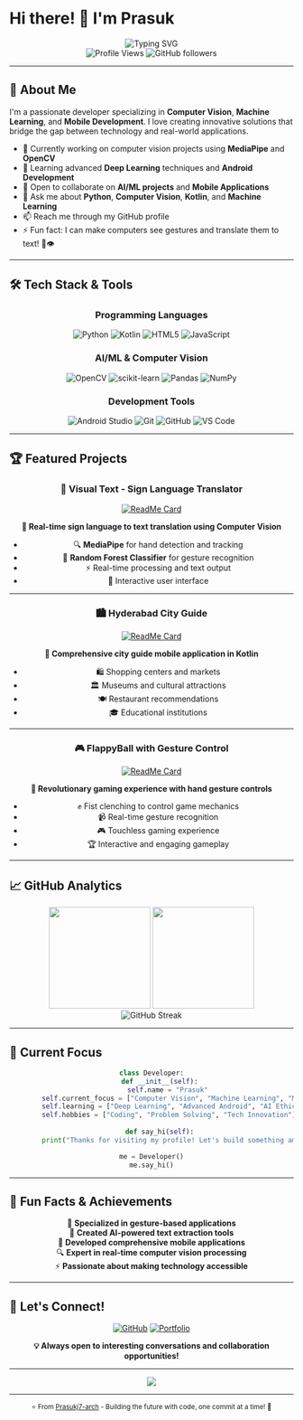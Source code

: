 # Hi there! 👋 I'm Prasuk

<div align="center">
  <img src="https://readme-typing-svg.herokuapp.com?font=Fira+Code&size=30&duration=3000&pause=1000&color=00D9FF&center=true&vCenter=true&multiline=true&repeat=false&width=600&height=100&lines=Computer+Vision+Developer;Machine+Learning+Enthusiast;Mobile+App+Developer" alt="Typing SVG" />
</div>

<div align="center">
  <img src="https://komarev.com/ghpvc/?username=Prasukj7-arch&label=Profile%20views&color=0e75b6&style=flat" alt="Profile Views" />
  <img src="https://img.shields.io/github/followers/Prasukj7-arch?label=Followers&style=social" alt="GitHub followers" />
</div>

---

## 🚀 About Me

I'm a passionate developer specializing in **Computer Vision**, **Machine Learning**, and **Mobile Development**. I love creating innovative solutions that bridge the gap between technology and real-world applications.

- 🔭 Currently working on computer vision projects using **MediaPipe** and **OpenCV**
- 🌱 Learning advanced **Deep Learning** techniques and **Android Development**
- 👯 Open to collaborate on **AI/ML projects** and **Mobile Applications**
- 💬 Ask me about **Python**, **Computer Vision**, **Kotlin**, and **Machine Learning**
- 📫 Reach me through my GitHub profile
- ⚡ Fun fact: I can make computers see gestures and translate them to text! 🤖👁️

---

## 🛠️ Tech Stack & Tools

<div align="center">

### Programming Languages
![Python](https://img.shields.io/badge/Python-3776AB?style=for-the-badge&logo=python&logoColor=white)
![Kotlin](https://img.shields.io/badge/Kotlin-0095D5?style=for-the-badge&logo=kotlin&logoColor=white)
![HTML5](https://img.shields.io/badge/HTML5-E34F26?style=for-the-badge&logo=html5&logoColor=white)
![JavaScript](https://img.shields.io/badge/JavaScript-F7DF1E?style=for-the-badge&logo=javascript&logoColor=black)

### AI/ML & Computer Vision
![OpenCV](https://img.shields.io/badge/OpenCV-27338e?style=for-the-badge&logo=OpenCV&logoColor=white)
![scikit-learn](https://img.shields.io/badge/scikit--learn-F7931E?style=for-the-badge&logo=scikit-learn&logoColor=white)
![Pandas](https://img.shields.io/badge/Pandas-2C2D72?style=for-the-badge&logo=pandas&logoColor=white)
![NumPy](https://img.shields.io/badge/NumPy-013243?style=for-the-badge&logo=numpy&logoColor=white)

### Development Tools
![Android Studio](https://img.shields.io/badge/Android_Studio-3DDC84?style=for-the-badge&logo=android-studio&logoColor=white)
![Git](https://img.shields.io/badge/Git-F05032?style=for-the-badge&logo=git&logoColor=white)
![GitHub](https://img.shields.io/badge/GitHub-100000?style=for-the-badge&logo=github&logoColor=white)
![VS Code](https://img.shields.io/badge/Visual_Studio_Code-0078D4?style=for-the-badge&logo=visual%20studio%20code&logoColor=white)

</div>

---

## 🏆 Featured Projects

<div align="center">

### 🤟 Visual Text - Sign Language Translator
[![ReadMe Card](https://github-readme-stats.vercel.app/api/pin/?username=Prasukj7-arch&repo=Visual_text&theme=tokyonight)](https://github.com/Prasukj7-arch/Visual_text)

**🎯 Real-time sign language to text translation using Computer Vision**
- 🔍 **MediaPipe** for hand detection and tracking
- 🤖 **Random Forest Classifier** for gesture recognition
- ⚡ Real-time processing and text output
- 🎨 Interactive user interface

---

### 🏙️ Hyderabad City Guide
[![ReadMe Card](https://github-readme-stats.vercel.app/api/pin/?username=Prasukj7-arch&repo=Hyderabad-City&theme=tokyonight)](https://github.com/Prasukj7-arch/Hyderabad-City)

**📱 Comprehensive city guide mobile application in Kotlin**
- 🛍️ Shopping centers and markets
- 🏛️ Museums and cultural attractions
- 🍽️ Restaurant recommendations
- 🎓 Educational institutions

---

### 🎮 FlappyBall with Gesture Control
[![ReadMe Card](https://github-readme-stats.vercel.app/api/pin/?username=Prasukj7-arch&repo=FlappyBallGame&theme=tokyonight)](https://github.com/Prasukj7-arch/FlappyBallGame)

**🎯 Revolutionary gaming experience with hand gesture controls**
- ✊ Fist clenching to control game mechanics
- 📹 Real-time gesture recognition
- 🎮 Touchless gaming experience
- 🏆 Interactive and engaging gameplay

</div>

---

## 📈 GitHub Analytics

<div align="center">
  <img height="180em" src="https://github-readme-stats.vercel.app/api?username=Prasukj7-arch&show_icons=true&theme=tokyonight&include_all_commits=true&count_private=true"/>
  <img height="180em" src="https://github-readme-stats.vercel.app/api/top-langs/?username=Prasukj7-arch&layout=compact&langs_count=8&theme=tokyonight"/>
</div>

<div align="center">
  <img src="https://github-readme-streak-stats.herokuapp.com/?user=Prasukj7-arch&theme=tokyonight" alt="GitHub Streak" />
</div>

---

## 🎯 Current Focus

<div align="center">

```python
class Developer:
    def __init__(self):
        self.name = "Prasuk"
        self.current_focus = ["Computer Vision", "Machine Learning", "Mobile Development"]
        self.learning = ["Deep Learning", "Advanced Android", "AI Ethics"]
        self.hobbies = ["Coding", "Problem Solving", "Tech Innovation"]
    
    def say_hi(self):
        print("Thanks for visiting my profile! Let's build something amazing together! 🚀")

me = Developer()
me.say_hi()
```

</div>

---

## 🌟 Fun Facts & Achievements

<div align="center">

🎯 **Specialized in gesture-based applications**  
🤖 **Created AI-powered text extraction tools**  
📱 **Developed comprehensive mobile applications**  
🔍 **Expert in real-time computer vision processing**  
⚡ **Passionate about making technology accessible**

</div>

---

## 🤝 Let's Connect!

<div align="center">

[![GitHub](https://img.shields.io/badge/GitHub-100000?style=for-the-badge&logo=github&logoColor=white)](https://github.com/Prasukj7-arch)
[![Portfolio](https://img.shields.io/badge/Portfolio-FF5722?style=for-the-badge&logo=todoist&logoColor=white)](#)

**💡 Always open to interesting conversations and collaboration opportunities!**

</div>

---

<div align="center">
  <img src="https://capsule-render.vercel.app/api?type=waving&color=gradient&height=100&section=footer"/>
</div>

---

<div align="center">
  <sub>⭐ From <a href="https://github.com/Prasukj7-arch">Prasukj7-arch</a> - Building the future with code, one commit at a time! 🚀</sub>
</div>
